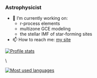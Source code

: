 ### Astrophysicist



- 🔭 I’m currently working on:
    - r-process elements
    - multizone GCE modeling 
    - the stellar IMF of star-forming sites
- 📫 How to reach me: [my site](https://www.edagjergo.com/)


<!--<a href="https://github.com/egjergo">
  <img align="center" alt="Trophies" src="https://github-profile-trophy.vercel.app?username=egjergo" />
</a>-->

<!--[![Trophies](https://github-profile-trophy.vercel.app?username=egjergo)](https://github.com/egjergo)-->

<a href="https://github.com/egjergo">
  <img align="center" alt="Profile stats" src="https://github-readme-stats.vercel.app/api?username=egjergo&show_icons=true&include_all_commits=true&count_private=true&hide=stars&custom_title=GitHub+Stats&theme=vue-dark" />
</a>

\

<a href="https://github.com/egjergo?tab=repositories">
  <img align="center" alt="Most used languages" src="https://github-readme-stats.vercel.app/api/top-langs/?username=egjergo&langs_count=8&layout=compact&theme=vue-dark&hide=html" />
</a>
